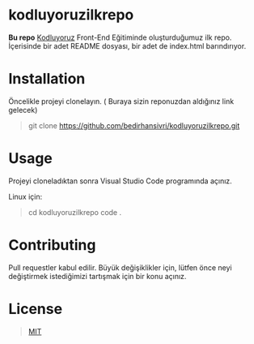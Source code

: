 # kodluyoruzilkrepo

**Bu repo** [Kodluyoruz](https://www.kodluyoruz.org/) Front-End Eğitiminde oluşturduğumuz ilk repo. İçerisinde bir adet README dosyası, bir adet de index.html barındırıyor.


# Installation

Öncelikle projeyi clonelayın. ( Buraya sizin reponuzdan aldığınız link gelecek)

> git clone https://github.com/bedirhansivri/kodluyoruzilkrepo.git

# Usage

Projeyi cloneladıktan sonra Visual Studio Code programında açınız.

Linux için:

> cd kodluyoruzilkrepo
> code .

# Contributing

Pull requestler kabul edilir. Büyük değişiklikler için, lütfen önce neyi değiştirmek istediğimizi tartışmak için bir konu açınız.

# License

> [MIT](www.mit.com)



